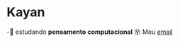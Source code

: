 # Kayan
-:woozy_face: estudando **pensamento computacional** :dizzy_face:
Meu [email](kayan.hirosi@escola.pr.gov.br)

